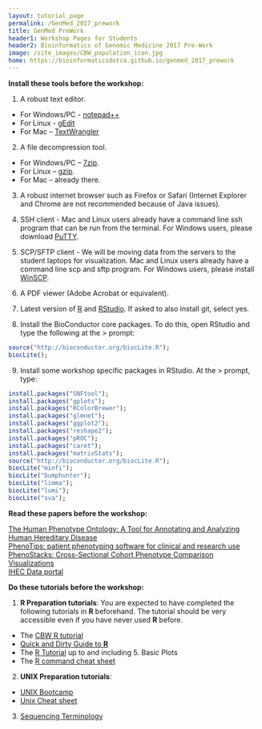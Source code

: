 ```yaml
---
layout: tutorial_page
permalink: /GenMed_2017_prework
title: GenMed PreWork
header1: Workshop Pages for Students
header2: Bioinformatics of Genomic Medicine 2017 Pre-Work
image: /site_images/CBW_population_icon.jpg
home: https://bioinformaticsdotca.github.io/genmed_2017_prework
---
```


**Install these tools before the workshop:**

1) A robust text editor.   

* For Windows/PC - [notepad++](http://notepad-plus-plus.org/)  
* For Linux - [gEdit](http://projects.gnome.org/gedit/)  
* For Mac – [TextWrangler](http://www.barebones.com/products/textwrangler/download.html)

2) A file decompression tool.  

* For Windows/PC – [7zip](http://www.7-zip.org/).  
* For Linux – [gzip](http://www.gzip.org).   
* For Mac – already there.

3) A robust internet browser such as Firefox or Safari (Internet Explorer and Chrome are not recommended because of Java issues).

4) SSH client - Mac and Linux users already have a command line ssh program that can be run from the terminal. For Windows users, please download [PuTTY](http://www.chiark.greenend.org.uk/~sgtatham/putty/download.html).  

5) SCP/SFTP client - We will be moving data from the servers to the student laptops for visualization. Mac and Linux users already have a command line scp and sftp program. For Windows users, please install [WinSCP](http://winscp.net/eng/download.php).

6) A PDF viewer (Adobe Acrobat or equivalent).

7) Latest version of [R](http://www.r-project.org/) and [RStudio](http://www.rstudio.com/).  If asked to also install git, select yes.

8) Install the BioConductor core packages. To do this, open RStudio and type the following at the > prompt:

```r
source("http://bioconductor.org/biocLite.R");
biocLite();
```

9) Install some workshop specific packages in RStudio. At the > prompt, type:

```r
install.packages("SNFtool");
install.packages("gplots");
install.packages("RColorBrewer");
install.packages("glmnet");
install.packages("ggplot2");
install.packages("reshape2");
install.packages("pROC");
install.packages("caret");
install.packages("matrixStats");
source("http://bioconductor.org/biocLite.R");
biocLite("minfi");
biocLite("bumphunter");
biocLite("limma");
biocLite("lumi");
biocLite("sva");

```  

**Read these papers before the workshop:**

[The Human Phenotype Ontology: A Tool for Annotating and Analyzing Human Hereditary Disease](https://www.ncbi.nlm.nih.gov/pmc/articles/PMC2668030/)  
[PhenoTips: patient phenotyping software for clinical and research use](https://www.ncbi.nlm.nih.gov/pubmed/23636887)  
[PhenoStacks: Cross-Sectional Cohort Phenotype Comparison Visualizations](https://www.ncbi.nlm.nih.gov/pubmed/27514055)  
[IHEC Data portal](http://www.cell.com/cell-systems/abstract/S2405-4712(16)30362-3)  



**Do these tutorials before the workshop:**

1) **R Preparation tutorials**: You are expected to have completed the following tutorials in **R** beforehand. The tutorial should be very accessible even if you have never used **R** before.

* The [CBW R tutorial](http://bioinformatics-ca.github.io/CBW_R_Tutorial/)
* [Quick and Dirty Guide to **R**](http://ww2.coastal.edu/kingw/statistics/R-tutorials/text/quick&dirty_R.txt)  
* The [R Tutorial](http://www.cyclismo.org/tutorial/R/) up to and including 5. Basic Plots
* The [R command cheat sheet](../../resources/R_Short-refcard.pdf)

2) **UNIX Preparation tutorials**:  

* [UNIX Bootcamp](http://rik.smith-unna.com/command_line_bootcamp/?id=9xnbkx6eaof)
* [Unix Cheat sheet](http://www.rain.org/~mkummel/unix.html) 

3) [Sequencing Terminology](http://www.ncbi.nlm.nih.gov/projects/genome/glossary.shtml)
